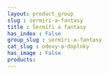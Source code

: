 ```yaml
---
layout: product_group
slug : sermiri-a-fantasy
title : Šermíři a fantasy
has_index : False
group_slug : sermiri-a-fantasy
cat_slug : odevy-a-doplnky
has_image : False
products:
---
```


